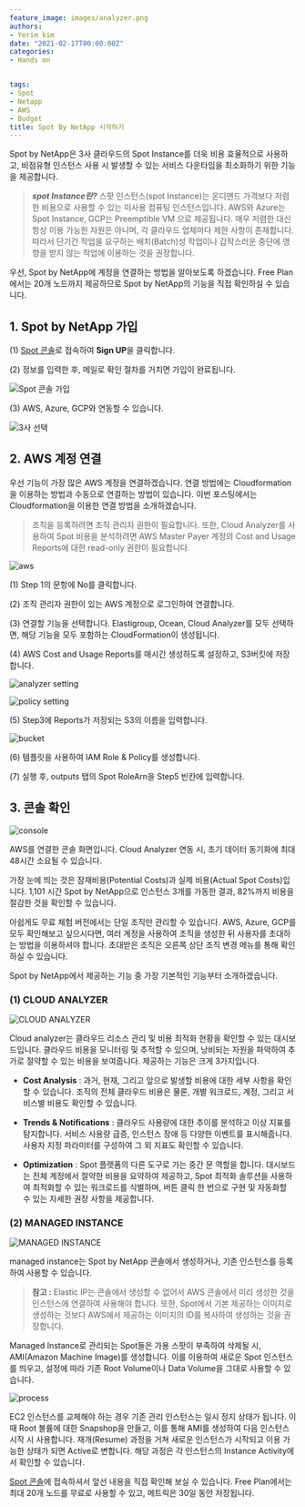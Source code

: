 ```yaml
---
feature_image: images/analyzer.png
authors:
- Yerim kim
date: "2021-02-17T00:00:00Z"
categories:
- Hands on


tags:
- Spot
- Netapp
- AWS
- Budget
title: Spot By NetApp 시작하기
---
```


Spot by NetApp은 3사 클라우드의 Spot Instance를 더욱 비용 효율적으로 사용하고, 비점유형 인스턴스 사용 시 발생할 수 있는 서비스 다운타임을 최소화하기 위한 기능을 제공합니다. 


> ***spot Instance란?*** 스팟 인스턴스(spot Instance)는 온디맨드 가격보다 저렴한 비용으로 사용할 수 있는 미사용 컴퓨팅 인스턴스입니다. AWS와 Azure는 Spot Instance, GCP는 Preemptible VM 으로 제공됩니다. 매우 저렴한 대신 항상 이용 가능한 자원은 아니며, 각 클라우드 업체마다 제한 사항이 존재합니다. 따라서 단기간 작업을 요구하는 배치(Batch)성 작업이나 갑작스러운 중단에 영향을 받지 않는 작업에 이용하는 것을 권장합니다. 
 
우선, Spot by NetApp에 계정을 연결하는 방법을 알아보도록 하겠습니다. Free Plan에서는 20개 노드까지 제공하므로 Spot by NetApp의 기능을 직접 확인하실 수 있습니다. 


 ## 1. Spot by NetApp 가입

(1) [Spot 콘솔](https://console.spotinst.com/)로 접속하여 **Sign UP**을 클릭합니다.

(2) 정보를 입력한 후, 메일로 확인 절차를 거치면 가입이 완료됩니다. 

![Spot 콘솔 가입](images/signup.PNG) 


(3) AWS, Azure, GCP와 연동할 수 있습니다.

![3사 선택](images/selectone.PNG) 
 


 ## 2. AWS 계정 연결

우선 기능이 가장 많은 AWS 계정을 연결하겠습니다. 연결 방법에는 Cloudformation을 이용하는 방법과 수동으로 연결하는 방법이 있습니다. 이번 포스팅에서는 Cloudformation을 이용한 연결 방법을 소개하겠습니다. 

> 조직을 등록하려면 조직 관리자 권한이 필요합니다. 또한, Cloud Analyzer를 사용하여 Spot 비용을 분석하려면 AWS Master Payer 계정의 Cost and Usage Reports에 대한 read-only 권한이 필요합니다. 

![aws](images/aws.png)

(1) Step 1의 문항에 No를 클릭합니다. 

(2) 조직 관리자 권한이 있는 AWS 계정으로 로그인하여 연결합니다.

(3) 연결할 기능을 선택합니다. Elastigroup, Ocean, Cloud Analyzer를 모두 선택하면, 해당 기능을 모두 포함하는 CloudFormation이 생성됩니다. 

(4) AWS Cost and Usage Reports를 매시간 생성하도록 설정하고, S3버킷에 저장합니다. 

![analyzer setting](images/analyzer.png)


![policy setting](images/hourly.png)

(5) Step3에 Reports가 저장되는 S3의 이름을 입력합니다. 

![bucket](images/bucket.png)


(6) 템플릿을 사용하여 IAM Role & Policy를 생성합니다. 

(7) 실행 후, outputs 탭의 Spot RoleArn을 Step5 빈칸에 입력합니다. 


 ## 3. 콘솔 확인

![console](images/console.PNG)

AWS를 연결한 콘솔 화면입니다. Cloud Analyzer 연동 시, 초기 데이터 동기화에 최대 48시간 소요될 수 있습니다. 

가장 눈에 띄는 것은 잠재비용(Potential Costs)과 실제 비용(Actual Spot Costs)입니다. 1,101 시간 Spot by NetApp으로 인스턴스 3개를 가동한 결과, 82%까지 비용을 절감한 것을 확인할 수 있습니다. 

아쉽게도 무료 체험 버전에서는 단일 조직만 관리할 수 있습니다. AWS, Azure, GCP를 모두 확인해보고 싶으시다면, 여러 계정을 사용하여 조직을 생성한 뒤 사용자를 초대하는 방법을 이용하셔야 합니다. 초대받은 조직은 오른쪽 상단 조직 변경 메뉴를 통해 확인하실 수 있습니다. 

Spot by NetApp에서 제공하는 기능 중 가장 기본적인 기능부터 소개하겠습니다. 


### (1) CLOUD ANALYZER

![CLOUD ANALYZER](images/cloudanal.PNG)

Cloud analyzer는 클라우드 리소스 관리 및 비용 최적화 현황을 확인할 수 있는 대시보드입니다. 클라우드 비용을 모니터링 및 추적할 수 있으며, 낭비되는 자원을 파악하여 추가로 절약할 수 있는 비용을 보여줍니다. 
제공하는 기능은 크게 3가지입니다. 

- **Cost Analysis** : 과거, 현재, 그리고 앞으로 발생할 비용에 대한 세부 사항을 확인할 수 있습니다. 조직의 전체 클라우드 비용은 물론, 개별 워크로드, 계정, 그리고 서비스별 비용도 확인할 수 있습니다. 

- **Trends & Notifications** : 클라우드 사용량에 대한 추이를 분석하고 이상 지표를 탐지합니다. 서비스 사용량 급증, 인스턴스 장애 등 다양한 이벤트를 표시해줍니다. 사용자 지정 파라미터를 구성하여 그 외 지표도 확인할 수 있습니다. 

- **Optimization** : Spot 플랫폼의 다른 도구로 가는 중간 문 역할을 합니다. 대시보드는 전체 계정에서 절약한 비용을 요약하여 제공하고, Spot 최적화 솔루션을 사용하여 최적화할 수 있는 워크로드를 식별하며, 버튼 클릭 한 번으로 구현 및 자동화할 수 있는 자세한 권장 사항을 제공합니다.



### (2) MANAGED INSTANCE

![MANAGED INSTANCE](images/managed.PNG)

managed instance는 Spot by NetApp 콘솔에서 생성하거나, 기존 인스턴스를 등록하여 사용할 수 있습니다. 

> **참고 :** Elastic IP는 콘솔에서 생성할 수 없어서 AWS 콘솔에서 미리 생성한 것을 인스턴스에 연결하여 사용해야 합니다. 또한, Spot에서 기본 제공하는 이미지로 생성하는 것보다 AWS에서 제공하는 이미지의 ID를 복사하여 생성하는 것을 권장합니다. 

Managed Instance로 관리되는 Spot들은 가용 스팟이 부족하여 삭제될 시, AMI(Amazon Machine Image)를 생성합니다. 이를 이용하여 새로운 Spot 인스턴스를 띄우고, 설정에 따라 기존 Root Volume이나 Data Volume을 그대로 사용할 수 있습니다. 

![process](images/process.PNG)

EC2 인스턴스를 교체해야 하는 경우 기존 관리 인스턴스는 일시 정지 상태가 됩니다. 이때 Root 볼륨에 대한 Snapshop을 만들고, 이를 통해 AMI를 생성하여 다음 인스턴스 시작 시 사용합니다. 재개(Resume) 과정을 거쳐 새로운 인스턴스가 시작되고 이용 가능한 상태가 되면 Active로 변합니다. 해당 과정은 각 인스턴스의 Instance Activity에서 확인할 수 있습니다.

[Spot 콘솔](https://console.spotinst.com/)에 접속하셔서 앞선 내용을 직접 확인해 보실 수 있습니다. Free Plan에서는 최대 20개 노드를 무료로 사용할 수 있고, 메트릭은 30일 동안 저장됩니다. 

